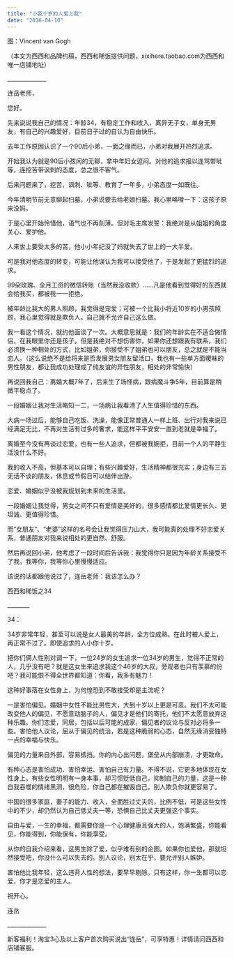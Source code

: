 ```yaml
---
title: "小我十岁的人爱上我"
date: "2016-04-10"
---
```


图：Vincent van Gogh

（本文为西西和品牌约稿，西西和稀饭提供问题，xixihere.taobao.com为西西和唯一店铺地址）

\_\_\_\_\_\_\_\_\_\_\_\_\_\_

连岳老师，

您好。

先来说说我自己的情况：年龄34，有稳定工作和收入，离异无子女，单身无男友，有自己的兴趣爱好，目前日子过的自认为自由快乐。

去年工作原因认识了一个90后小弟，一面之缘而已，小弟对我展开热烈追求。

开始我认为就是90后小孩闲的无聊，拿中年妇女逗闷。对他的追求报以连骂带呲等，连挖苦带讽刺的态度，总之很不客气。

后来问题来了，挖苦、讽刺、呲等、教育了一年多，小弟态度一如既往。

今年清明节前无意聊起扫墓，小弟说要去给老娘扫墓。我心里咯噔一下：这孩子原来没妈。

于是心里开始怜惜他，语气也不再刻薄。但对毛主席发誓：我绝对是从姐姐的角度关心、爱护他。

人来世上要受太多的苦，他小小年纪没了妈就失去了世上的一大半爱。

可是我对他态度的转变，可能让他误认为我可以接受他了，于是发起了更猛烈的追求。

99朵玫瑰、全月工资的微信转账（当然我没收款）……凡是他看到觉得好的东西就会给我买，都被我一一拒绝。

被年龄比我大的男人照顾，我觉得是宠爱；可被一个比我小将近10岁的小男孩照顾，我心里觉得就是欺负人。自己就不允许自己这么做。

我一看这个情况，就约他面谈了一次。大概意思就是：我们的年龄实在不适合做情侣，在我眼里你还是孩子。但是我绝对不想伤害你，如果你还想跟我有联系，我们必须换一种相处的方式，比如姐弟，你接受不了姐弟也可以朋友，总之就是不能当恋人。（这么说绝不是给将来是否发展男女朋友留活口，我也有一些单方面暧昧的男性朋友，都让我成功处理成了纯友谊的异性朋友，相处的非常愉快）

再说回我自己：离婚大概7年了，后来生了场怪病，跟病魔斗争5年，目前算是稍微平稳点了。

一段婚姻让我对生活略知一二，一场病让我看清了人生值得珍惜的东西。

大病一场过后，能够自己吃饭、洗澡，能像正常普通人一样上班、出行对我来说已经满足无比，不再对生活有过多的奢求，能这样平平安安一直到老就是幸福了。

离婚至今没有再谈过恋爱，也有一些人追求，但都被我婉拒，目前一个人的平静生活没什么不好。

我的收入不高，但基本可以自理；有些兴趣爱好，生活精神都很充实；身边有三五无话不谈的朋友，休息或节假日可以结伴出游。

恋爱、婚姻似乎没被我规划到未来的生活里。

一段婚姻让我觉得，男女之间不只有爱情是美好的，很多感情都比爱情更长久、更坦诚、更值得珍惜。

而“女朋友”、“老婆”这样的名号会让我觉得压力山大，我可能真的处理不好恋爱关系，普通朋友对我来说相处的更自然、舒服。

然后再说回小弟，他考虑了一段时间后告诉我：我觉得你只是因为年龄关系接受不了我，我等你，我等你心里慢慢适应。

该说的话都跟他说过了，连岳老师：我该怎么办？

西西和稀饭之34

\_\_\_\_\_\_\_\_

34：

34岁非常年轻，甚至可以说是女人最美的年龄，全方位成熟。在此时被人爱上，再正常不过了。即使追求的人小你十岁。

把你们俩人性别对调一下，一位24岁的女生追求一位34岁的男生，觉得不正常的人，几乎没有吧？就是这女生来追求我这个46岁的大叔，旁观者也只有羡慕的份吧？我可能恨不得全世界都知道：你看，我多有魅力！

这种好事落在女性身上，为何惶恐到不敢接受却是主流呢？

一是害怕偏见。婚姻中女性不能比男性大，大到十岁以上更是可恶。我们不太可能改变他人的偏见，不愿意动脑子的人，偏见才是他们的寄托，他们不太愿意放弃这种乐趣。你们恋爱，同居，包括以后可能的成家，偏见者的议论与反对必将多一些。害怕他人议论，屈从于偏见的统治，若是这种脆弱的心态，自然无缘消受独特一点的幸福与快乐。

偏见的力量来自外部，容易抵挡。你的内心出问题，堡垒从内部崩溃，才更致命。

有种心态是害怕成功、害怕幸运、害怕自己有力量。不得不说，它更多地体现在女性身上。有些女性明明有一身本事，却习惯贬低自己，抑制自己的力量，这是一种自我吞噬的情绪黑洞，很危险，你自己都在摧毁自己，别人欺负你就更容易了。

中国的很多家庭，妻子的能力、收入，全面胜过丈夫的，比例不低，可是这些女性中的不少，却仍然认为自己低丈夫一等，恐惧自己比丈夫更强这个事实。

自由与爱，一生的幸福，都需要你是一个心理健康且强大的人，饱满繁盛，你能看见，你能得到，你能保有，你能享受。

从你的自我介绍来看，这男生除了爱，似乎难有别的企图。如果你也爱他，那就坦然接受吧，你没什么可以失去的。别人议论，别太在乎，要允许别人嫉妒。

害怕他比我年轻，这么违背人性的想法，要早早剔除。只有这样，你一生都可以恋爱，你才是恋爱的主人。

祝开心。

连岳

\_\_\_\_\_\_\_\_\_\_\_\_\_\_

新客福利！淘宝3心及以上客户首次购买说出“连岳”，可享特惠！详情请问西西和店铺客服。
